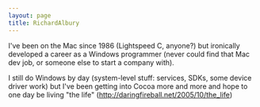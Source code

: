 ```yaml
---
layout: page
title: RichardAlbury
---
```




I've been on the Mac since 1986 (Lightspeed C, anyone?) but ironically developed a career as a Windows programmer (never could find that Mac dev job, or someone else to start a company with).

I still do Windows by day (system-level stuff: services, S<nowiki/>DKs, some device driver work) but I've been getting into Cocoa more and more and hope to one day be living "the life" (http://daringfireball.net/2005/10/the_life)

